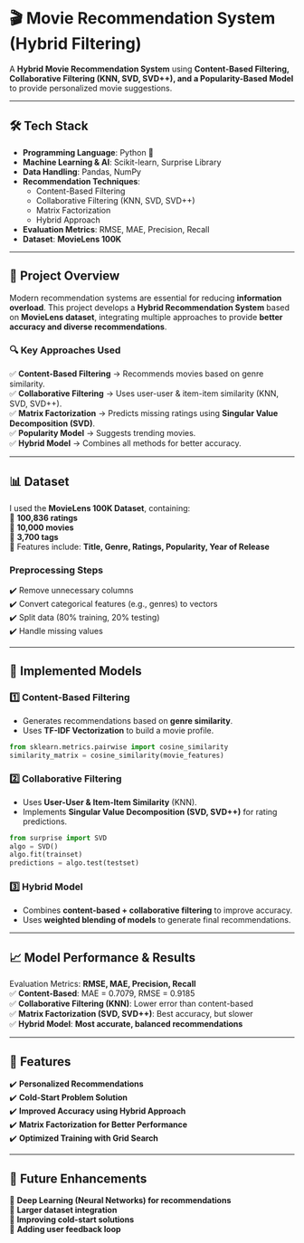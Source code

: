 # 🎬 **Movie Recommendation System (Hybrid Filtering)**  
A **Hybrid Movie Recommendation System** using **Content-Based Filtering, Collaborative Filtering (KNN, SVD, SVD++), and a Popularity-Based Model** to provide personalized movie suggestions.  

---

## **🛠️ Tech Stack**
- **Programming Language**: Python 🐍  
- **Machine Learning & AI**: Scikit-learn, Surprise Library  
- **Data Handling**: Pandas, NumPy  
- **Recommendation Techniques**:  
  - Content-Based Filtering  
  - Collaborative Filtering (KNN, SVD, SVD++)  
  - Matrix Factorization  
  - Hybrid Approach  
- **Evaluation Metrics**: RMSE, MAE, Precision, Recall  
- **Dataset**: **MovieLens 100K**  

---

## **📜 Project Overview**
Modern recommendation systems are essential for reducing **information overload**. This project develops a **Hybrid Recommendation System** based on **MovieLens dataset**, integrating multiple approaches to provide **better accuracy and diverse recommendations**.  

### 🔍 **Key Approaches Used**  
✅ **Content-Based Filtering** → Recommends movies based on genre similarity.  
✅ **Collaborative Filtering** → Uses user-user & item-item similarity (KNN, SVD, SVD++).  
✅ **Matrix Factorization** → Predicts missing ratings using **Singular Value Decomposition (SVD)**.  
✅ **Popularity Model** → Suggests trending movies.  
✅ **Hybrid Model** → Combines all methods for better accuracy.  

---

## **📊 Dataset**
I used the **MovieLens 100K Dataset**, containing:  
📌 **100,836 ratings**  
📌 **10,000 movies**  
📌 **3,700 tags**  
📌 Features include: **Title, Genre, Ratings, Popularity, Year of Release**  

### **Preprocessing Steps**  
✔️ Remove unnecessary columns  
✔️ Convert categorical features (e.g., genres) to vectors  
✔️ Split data (80% training, 20% testing)  
✔️ Handle missing values  

---

## **🤖 Implemented Models**
### 1️⃣ **Content-Based Filtering**
- Generates recommendations based on **genre similarity**.  
- Uses **TF-IDF Vectorization** to build a movie profile.  

```python
from sklearn.metrics.pairwise import cosine_similarity
similarity_matrix = cosine_similarity(movie_features)
```

### 2️⃣ **Collaborative Filtering**
- Uses **User-User & Item-Item Similarity** (KNN).  
- Implements **Singular Value Decomposition (SVD, SVD++)** for rating predictions.  

```python
from surprise import SVD
algo = SVD()
algo.fit(trainset)
predictions = algo.test(testset)
```

### 3️⃣ **Hybrid Model**
- Combines **content-based + collaborative filtering** to improve accuracy.  
- Uses **weighted blending of models** to generate final recommendations.  

---

## **📈 Model Performance & Results**
Evaluation Metrics: **RMSE, MAE, Precision, Recall**  
✅ **Content-Based**: MAE = 0.7079, RMSE = 0.9185  
✅ **Collaborative Filtering (KNN)**: Lower error than content-based  
✅ **Matrix Factorization (SVD, SVD++)**: Best accuracy, but slower  
✅ **Hybrid Model**: **Most accurate, balanced recommendations**  

---

## **🎯 Features**
✔️ **Personalized Recommendations**  
✔️ **Cold-Start Problem Solution**  
✔️ **Improved Accuracy using Hybrid Approach**  
✔️ **Matrix Factorization for Better Performance**  
✔️ **Optimized Training with Grid Search**  

---

## **📌 Future Enhancements**
🚀 **Deep Learning (Neural Networks) for recommendations**  
🚀 **Larger dataset integration**  
🚀 **Improving cold-start solutions**  
🚀 **Adding user feedback loop**  
